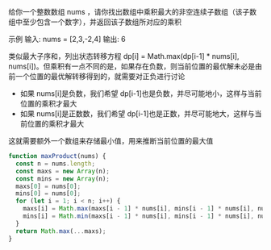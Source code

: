 给你一个整数数组 nums ，请你找出数组中乘积最大的非空连续子数组（该子数组中至少包含一个数字），并返回该子数组所对应的乘积

示例
输入: nums = [2,3,-2,4]
输出: 6

类似最大子序和，列出状态转移方程 dp[i] = Math.max(dp[i-1] \* nums[i], nums[i])。但乘积有一点不同的是，如果存在负数，则当前位置的最优解未必是由前一个位置的最优解转移得到的，就需要对正负进行讨论

- 如果 nums[i]是负数，我们希望 dp[i-1]也是负数，并尽可能地小，这样与当前位置的乘积才最大
- 如果 nums[i]是正数数，我们希望 dp[i-1]也是正数，并尽可能地大，这样与当前位置的乘积才最大

这就需要额外一个数组来存储最小值，用来推断当前位置的最大值

```js
function maxProduct(nums) {
  const n = nums.length;
  const maxs = new Array(n);
  const mins = new Array(n);
  maxs[0] = nums[0];
  mins[0] = nums[0];
  for (let i = 1; i < n; i++) {
    maxs[i] = Math.max(maxs[i - 1] * nums[i], mins[i - 1] * nums[i], nums[i]);
    mins[i] = Math.min(maxs[i - 1] * nums[i], mins[i - 1] * nums[i], nums[i]);
  }
  return Math.max(...maxs);
}
```
